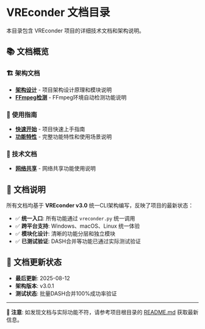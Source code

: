 # VREconder 文档目录

本目录包含 VREconder 项目的详细技术文档和架构说明。

## 📚 文档概览

### 🏗️ 架构文档
- **[架构设计](ARCHITECTURE.md)** - 项目架构设计原理和模块说明
- **[FFmpeg检测](FFMPEG_DETECTION.md)** - FFmpeg环境自动检测功能说明

### 🚀 使用指南
- **[快速开始](QUICKSTART.md)** - 项目快速上手指南
- **[功能特性](FEATURES.md)** - 完整功能特性和使用场景说明

### 🔧 技术文档
- **[网络共享](NETWORK_SHARING.md)** - 网络共享功能使用说明

## 📖 文档说明

所有文档均基于 **VREconder v3.0** 统一CLI架构编写，反映了项目的最新状态：

- ✅ **统一入口**: 所有功能通过 `vreconder.py` 统一调用
- ✅ **跨平台支持**: Windows、macOS、Linux 统一体验
- ✅ **模块化设计**: 清晰的功能分层和独立模块
- ✅ **已测试验证**: DASH合并等功能已通过实际测试验证

## 🔄 文档更新状态

- **最后更新**: 2025-08-12
- **架构版本**: v3.0.1
- **测试状态**: 批量DASH合并100%成功率验证

---

**📝 注意**: 如发现文档与实际功能不符，请参考项目根目录的 [README.md](../README.md) 获取最新信息。 